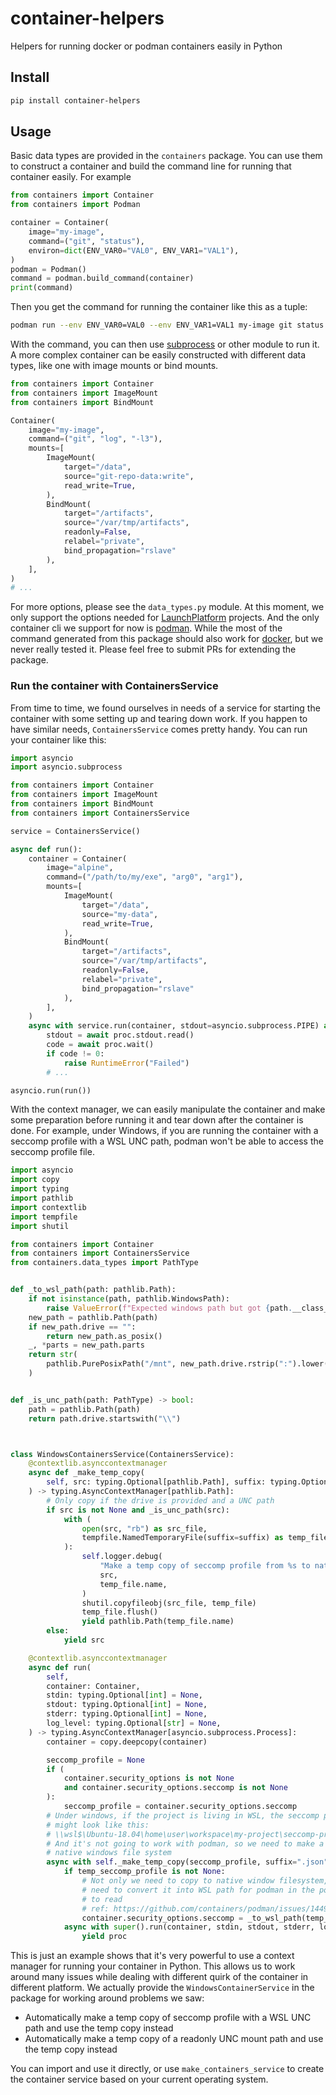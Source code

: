 # container-helpers
Helpers for running docker or podman containers easily in Python

## Install

```bash
pip install container-helpers
```

## Usage

Basic data types are provided in the `containers` package.
You can use them to construct a container and build the command line for running that container easily.
For example

```python
from containers import Container
from containers import Podman

container = Container(
    image="my-image",
    command=("git", "status"),
    environ=dict(ENV_VAR0="VAL0", ENV_VAR1="VAL1"),
)
podman = Podman()
command = podman.build_command(container)
print(command)
```

Then you get the command for running the container like this as a tuple:

```bash
podman run --env ENV_VAR0=VAL0 --env ENV_VAR1=VAL1 my-image git status
```

With the command, you can then use [subprocess](https://docs.python.org/3/library/subprocess.html) or other module to run it.
A more complex container can be easily constructed with different data types, like one with image mounts or bind mounts.

```python
from containers import Container
from containers import ImageMount
from containers import BindMount

Container(
    image="my-image",
    command=("git", "log", "-l3"),
    mounts=[
        ImageMount(
            target="/data",
            source="git-repo-data:write",
            read_write=True,
        ),
        BindMount(
            target="/artifacts",
            source="/var/tmp/artifacts",
            readonly=False,
            relabel="private",
            bind_propagation="rslave"
        ),
    ],
)
# ...
```

For more options, please see the `data_types.py` module.
At this moment, we only support the options needed for [LaunchPlatform](https://launchplatform.com) projects.
And the only container cli we support for now is [podman](https://podman.io).
While the most of the command generated from this package should also work for [docker](https://docker.com), but we never really tested it.
Please feel free to submit PRs for extending the package.

### Run the container with ContainersService

From time to time, we found ourselves in needs of a service for starting the container with some setting up and tearing down work.
If you happen to have similar needs, `ContainersService` comes pretty handy.
You can run your container like this:

```python
import asyncio
import asyncio.subprocess

from containers import Container
from containers import ImageMount
from containers import BindMount
from containers import ContainersService

service = ContainersService()

async def run():
    container = Container(
        image="alpine",
        command=("/path/to/my/exe", "arg0", "arg1"),
        mounts=[
            ImageMount(
                target="/data",
                source="my-data",
                read_write=True,
            ),
            BindMount(
                target="/artifacts",
                source="/var/tmp/artifacts",
                readonly=False,
                relabel="private",
                bind_propagation="rslave"
            ),
        ],
    )
    async with service.run(container, stdout=asyncio.subprocess.PIPE) as proc:
        stdout = await proc.stdout.read()
        code = await proc.wait()
        if code != 0:
            raise RuntimeError("Failed")
        # ... 

asyncio.run(run())
```

With the context manager, we can easily manipulate the container and make some preparation before running it and tear down after the container is done.
For example, under Windows, if you are running the container with a seccomp profile with a WSL UNC path, podman won't be able to access the seccomp profile file.

```python
import asyncio
import copy
import typing
import pathlib
import contextlib
import tempfile
import shutil

from containers import Container
from containers import ContainersService
from containers.data_types import PathType


def _to_wsl_path(path: pathlib.Path):
    if not isinstance(path, pathlib.WindowsPath):
        raise ValueError(f"Expected windows path but got {path.__class__} instead")
    new_path = pathlib.Path(path)
    if new_path.drive == "":
        return new_path.as_posix()
    _, *parts = new_path.parts
    return str(
        pathlib.PurePosixPath("/mnt", new_path.drive.rstrip(":").lower(), *parts)
    )


def _is_unc_path(path: PathType) -> bool:
    path = pathlib.Path(path)
    return path.drive.startswith("\\")



class WindowsContainersService(ContainersService):
    @contextlib.asynccontextmanager
    async def _make_temp_copy(
        self, src: typing.Optional[pathlib.Path], suffix: typing.Optional[str] = None
    ) -> typing.AsyncContextManager[pathlib.Path]:
        # Only copy if the drive is provided and a UNC path
        if src is not None and _is_unc_path(src):
            with (
                open(src, "rb") as src_file,
                tempfile.NamedTemporaryFile(suffix=suffix) as temp_file,
            ):
                self.logger.debug(
                    "Make a temp copy of seccomp profile from %s to native windows filesystem at %s",
                    src,
                    temp_file.name,
                )
                shutil.copyfileobj(src_file, temp_file)
                temp_file.flush()
                yield pathlib.Path(temp_file.name)
        else:
            yield src

    @contextlib.asynccontextmanager
    async def run(
        self,
        container: Container,
        stdin: typing.Optional[int] = None,
        stdout: typing.Optional[int] = None,
        stderr: typing.Optional[int] = None,
        log_level: typing.Optional[str] = None,
    ) -> typing.AsyncContextManager[asyncio.subprocess.Process]:
        container = copy.deepcopy(container)

        seccomp_profile = None
        if (
            container.security_options is not None
            and container.security_options.seccomp is not None
        ):
            seccomp_profile = container.security_options.seccomp
        # Under windows, if the project is living in WSL, the seccomp profile file path
        # might look like this:
        # \\wsl$\Ubuntu-18.04\home\user\workspace\my-project\seccomp-profiles\git.json
        # And it's not going to work with podman, so we need to make a temp copy into
        # native windows file system
        async with self._make_temp_copy(seccomp_profile, suffix=".json") as temp_seccomp_profile:
            if temp_seccomp_profile is not None:
                # Not only we need to copy to native window filesystem, we also
                # need to convert it into WSL path for podman in the podman WSL machine
                # to read
                # ref: https://github.com/containers/podman/issues/14494
                container.security_options.seccomp = _to_wsl_path(temp_seccomp_profile)
            async with super().run(container, stdin, stdout, stderr, log_level) as proc:
                yield proc

```

This is just an example shows that it's very powerful to use a context manager for running your container in Python.
This allows us to work around many issues while dealing with different quirk of the container in different platform.
We actually provide the `WindowsContainerService` in the package for working around problems we saw:

 - Automatically make a temp copy of seccomp profile with a WSL UNC path and use the temp copy instead
 - Automatically make a temp copy of a readonly UNC mount path and use the temp copy instead

You can import and use it directly, or use `make_containers_service` to create the container service based on your current operating system.
